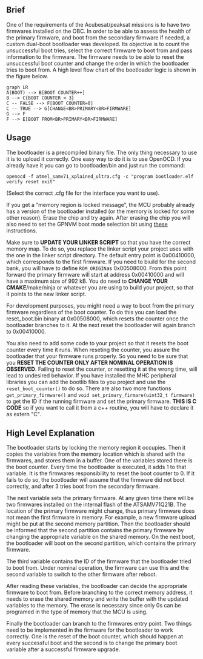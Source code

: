 
## Brief
One of the requirements of the Acubesat/peaksat missions is to have two firmwares installed on the OBC. In order to be able to assess the health of the primary firmware, and boot from the secondary firmware if needed, a custom dual-boot bootloader was developed. Its objective is to count the unsuccessful boot tries, select the correct firmware to boot from and pass information to the firmware. The firmware needs to be able to reset the unsuccessful boot counter and change the order in which the bootloader tries to boot from.
A high level flow chart of the bootloader logic is shown in the figure below.
```mermaid
graph LR
A(BOOT) --> B[BOOT COUNTER++]
B --> C{BOOT COUNTER < 3}
C -- FALSE --> F[BOOT COUNTER=0]
C -- TRUE --> G[CHANGE<BR>PRIMARY<BR>FIRMWARE]
G --> F
F --> E[BOOT FROM<BR>PRIMARY<BR>FIRMWARE]
```

## Usage

The bootloader is a precompiled binary file. The only thing necessary to use it is to upload it correctly. One easy way to do it is to use OpenOCD. If you already have it you can go to bootloader/bin and just run the command:
```shell
openocd -f atmel_samv71_xplained_ultra.cfg -c "program bootloader.elf verify reset exit"
```
(Select the correct .cfg file for the interface you want to use).

If you get a “memory region is locked message”, the MCU probably already has a version of the bootloader installed (or the memory is locked for some other reason). Erase the chip and try again. After erasing the chip you will also need to set the GPNVM boot mode selection bit using [these](https://gitlab.com/acubesat/software-management/-/wikis/ATSAM/Running-code-on-an-ATSAMV71Q21B-for-the-first-time) instructions.

Make sure to **UPDATE YOUR LINKER SCRIPT** so that you have the correct memory map. To do so, you replace the linker script your project uses with the one in the linker script directory. The default entry point is 0x00410000, which corresponds to the first firmware. If you need to biuild for the second bank, you will have to define ```ROM_ORIGIN```as  0x00508000. From this point forward the primary firmware will start at address 0x00410000 and will have a maximum size of 992 kB.
You do need to **CHANGE YOUR CMAKE**/make/ninja or whatever you are using to build your project, so that it points to the new linker script.

For development purposes, you might need a way to boot from the primary firmware regardless of the boot counter. To do this you can load the reset_boot.bin binary at 0x00508000, which resets the counter once the bootloader branches to it. At the next reset the bootloader will again branch to 0x00410000.

You also need to add some code to your project so that it resets the boot counter every time it runs. When reseting the counter, you assure the bootloader that your firmware runs properly. So you need to be sure that you **RESET THE COUNTER ONLY AFTER NOMINAL OPERATION IS OBSERVED**. Failing to reset the counter, or resetting it at the wrong time, will lead to undesired behavior. If you have installed the MHC peripheral libraries you can add the bootlib files to you project and use the ```reset_boot_counter()``` to do so. There are also two more functions ```get_primary_firmware()``` and ```void set_primary_firmare(uint32_t firmware)``` to get the ID if the running firmware and set the primary firmware.
**THIS IS C CODE** so if you want to call it from a c++ routine, you will have to declare it as extern "C".

## High Level Explanation
The bootloader starts by locking the memory region it occupies. Then it copies the variables from the memory location which is shared with the firmwares, and stores them in a buffer. One of the variables stored there is the boot counter. Every time the bootloader is executed, it adds 1 to that variable. It is the firmwares responsibility to reset the boot counter to 0. If it fails to do so, the bootloader will assume that the firmware did not boot correctly, and after 3 tries boot from the secondary firmware.

The next variable sets the primary firmware. At any given time there will be two firmwares installed on the internal flash of the ATSAMV71Q21B. The location of the primary firmware might change, thus primary firmware does not mean the first firmware in memory. For example, a new firmware upload might be put at the second memory partition. Then the bootloader should be informed that the second partition contains the primary firmware by changing the appropriate variable on the shared memory. On the next boot, the bootloader will boot on the second partition, which contains the primary firmware.

The third variable contains the ID of the firmware that the bootloader tried to boot from. Under nominal operation, the firmware can use this and the second variable to switch to the other firmware after reboot.

After reading these variables, the bootloader can decide the appropriate firmware to boot from. Before branching to the correct memory address, it needs to erase the shared memory and write the buffer with the updated variables to the memory. The erase is necessary since only 0s can be programed in the type of memory that the MCU is using.

Finally the bootloader can branch to the firmwares entry point. Two things need to be implemented in the firmware for the bootloader to work correctly. One is the reset of the boot counter, which should happen at every successful boot and the second is to change the primary boot variable after a successful firmware upgrade.
